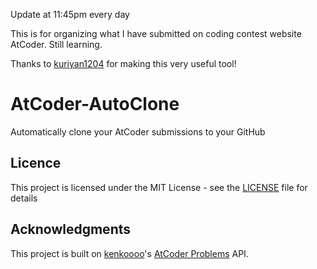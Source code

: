 Update at 11:45pm every day

This is for organizing what I have submitted on coding contest website AtCoder. Still learning.

Thanks to [kuriyan1204](https://github.com/kuriyan1204) for making this very useful tool!

# AtCoder-AutoClone
Automatically clone your AtCoder submissions to your GitHub

## Licence
This project is licensed under the MIT License - see the [LICENSE](./LICENSE) file for details
## Acknowledgments
This project is built on [
kenkoooo](https://github.com/kenkoooo)'s [AtCoder Problems](https://kenkoooo.com/atcoder/) API. 
